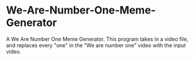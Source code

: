 # We-Are-Number-One-Meme-Generator
A We Are Number One Meme Generator. This program takes in a video file, and replaces every "one" in the "We are number one" video with the input video.
